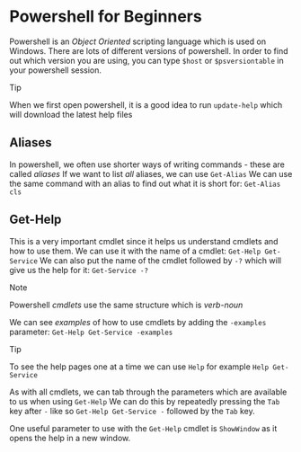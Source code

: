# Powershell for Beginners

Powershell is an *Object Oriented* scripting language which is used on Windows. There are lots of different versions of powershell. In order to find out which version you are using, you can type `$host` or `$psversiontable` in your powershell session.

>[!TIP]
>When we first open powershell, it is a good idea to run `update-help` which will download the latest help files

## Aliases

In powershell, we often use shorter ways of writing commands - these are called *aliases* If we want to list *all* aliases, we can use `Get-Alias` We can use the same command with an alias to find out what it is short for: `Get-Alias cls`

## Get-Help

This is a very important cmdlet since it helps us understand cmdlets and how to use them. We can use it with the name of a cmdlet: `Get-Help Get-Service` We can also put the name of the cmdlet followed by `-?` which will give us the help for it: `Get-Service -?`

>[!NOTE]
>Powershell *cmdlets* use the same structure which is *verb-noun*

We can see *examples* of how to use cmdlets by adding the `-examples` parameter: `Get-Help Get-Service -examples`

>[!TIP]
>To see the help pages one at a time we can use `Help` for example `Help Get-Service`

As with all cmdlets, we can tab through the parameters which are available to us when using `Get-Help` We can do this by repeatedly pressing the `Tab` key after `-` like so `Get-Help Get-Service -` followed by the `Tab` key.

One useful parameter to use with the `Get-Help` cmdlet is `ShowWindow` as it opens the help in a new window.